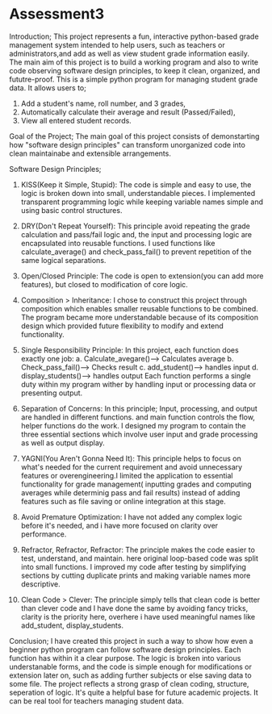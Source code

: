 # Assessment3

Introduction;
This project represents a fun, interactive python-based grade management system intended to help users, such as teachers or administrators,and  add as well as view student grade information easily. The main aim of this project is to build a working program and also to write code observing software design principles, to keep it clean, organized, and fututre-proof.
This is a simple python program for managing student grade data. It allows users to;
1. Add a student's name, roll number, and 3 grades,
2. Automatically calculate their average and result (Passed/Failed),
3. View all entered student records.

Goal of the Project; The main goal of this project consists of demonstarting how "software design principles" can transform unorganized code into clean maintainabe and extensible arrangements.

Software Design Principles;
1. KISS(Keep it Simple, Stupid): The code is simple and easy to use, the logic is broken down into small, understandable pieces. I implemented transparent programming logic while keeping variable names simple and using basic control structures.
   
2. DRY(Don't Repeat Yourself): This principle avoid repeating the grade calculation and pass/fail logic and, the input and processing logic are encapsulated into reusable functions. I used functions like calculate_average() and check_pass_fail() to prevent repetition of the same logical separations.

3. Open/Closed Principle: The code is open to extension(you can add more features), but closed to modification of core logic.
   
4. Composition > Inheritance:   I chose to construct this project through composition which enables smaller reusable functions to be combined. The program became more understandable because of its composition design which provided future flexibility to modify and extend functionality.

5. Single Responsibility Principle: In this project, each function does exactly one job:
   a. Calculate_avegare()--> Calculates average
   b. Check_pass_fail()--> Checks result
   c. add_student()--> handles input
   d. display_students()--> handles output
   Each function performs a single duty within my program wither by handling   input or processing data or presenting output.
   
6. Separation of Concerns: In this principle; Input, processing, and output are handled in different functions. and main function controls the flow, helper functions do the work. I designed my program to contain the three essential sections which involve user input and grade processing as well as output display.
   
7. YAGNI(You Aren't Gonna Need It): This principle helps to focus on what's needed for the current requirement and avoid unnecessary features or overengineering.I limited the application to essential functionality for grade management( inputting grades and computing averages while determinig pass and fail results) instead of adding features such as file saving or online integration at this stage.
   
8. Avoid Premature Optimization: I have not added any complex logic before it's needed, and i have more focused on clarity over performance.
   
9. Refractor, Refractor, Refractor: The principle makes the code easier to test, understand, and maintain. here original loop-based code was split into small functions. I improved my code after testing by simplifying sections by cutting duplicate prints and making variable names more descriptive.
   
10. Clean Code > Clever: The principle simply tells that clean code is better than clever code and I have done the same by avoiding fancy tricks, clarity is the priority here, overhere i have used meaningful names like add_student, display_students.

Conclusion;
I have created this project in such a way to show how even a beginner python program can follow software design principles. Each function has within it a clear purpose. The logic is broken into various understanable forms, and the code is simple enough for modifications or extension later on, such as adding further subjects or else saving data to some file. The project reflects a strong grasp of clean coding, structure, seperation of logic. It's quite a helpful base for future academic projects. It can be real tool for teachers managing student data.
